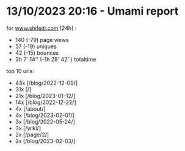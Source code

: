 # 13/10/2023 20:16 - Umami report
for www.shifeiti.com [24h] :

 - 140 (-79) page views
 - 57 (-19) uniques
 - 42 (-15) bounces
 - 3h 7' 14'' (-1h 28' 42'') totaltime


top 10 urls:
 - 43x [/blog/2022-12-09/]
 - 31x [/]
 - 21x [/blog/2023-01-12/]
 - 14x [/blog/2022-12-22/]
 - 4x [/about/]
 - 4x [/blog/2023-02-01/]
 - 3x [/blog/2022-05-24/]
 - 3x [/wiki/]
 - 2x [/page/2/]
 - 2x [/blog/2023-02-03/]


